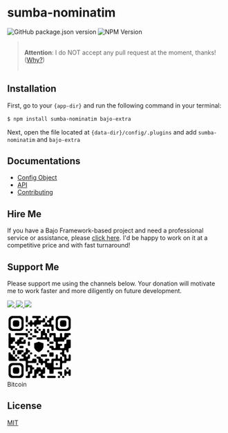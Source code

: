 # sumba-nominatim

![GitHub package.json version](https://img.shields.io/github/package-json/v/ardhi/sumba-nominatim) ![NPM Version](https://img.shields.io/npm/v/sumba-nominatim)

> <br />**Attention**: I do NOT accept any pull request at the moment, thanks! ([Why?](CONTRIBUTING.md))<br /><br />

## Installation

First, go to your ```{app-dir}``` and run the following command in your terminal:

```bash
$ npm install sumba-nominatim bajo-extra
```

Next, open the file located at ```{data-dir}/config/.plugins``` and add ```sumba-nominatim``` and ```bajo-extra```

## Documentations

- [Config Object](tutorial/00-config.md)
- [API](https://ardhi.github.io/sumba-nominatim)
- [Contributing](CONTRIBUTING.md)

## Hire Me

If you have a Bajo Framework-based project and need a professional service or assistance, please <a href="https://github.com/ardhi#professional-service">click here</a>. I'd be happy to work on it at a competitive price and with fast turnaround!

## Support Me

Please support me using the channels below. Your donation will motivate me to work faster and more diligently on future development.

<a href="https://github.com/sponsors/ardhi">
  <img src="https://img.shields.io/badge/Github-slategrey?style=flat&logo=github" height="50">
</a>
<a href="https://www.patreon.com/bajoframework">
  <img src="https://img.shields.io/badge/Patreon-f2c3b2?style=flat&logo=patreon" height="50">
</a>
<a href="https://www.paypal.com/ncp/payment/EWLERL7SCUU64">
  <img src="https://img.shields.io/badge/Paypal-blue?style=flat&logo=paypal" height="50">
</a>

<p>
<div><img alt="bc1qwtv78cwp9ef8hnqaw84fxg5856l0pggqe32g6f" src="docs/static/bitcoin.jpeg" width="150" height="150" /><br>Bitcoin</div>
</p>

## License

[MIT](LICENSE)
